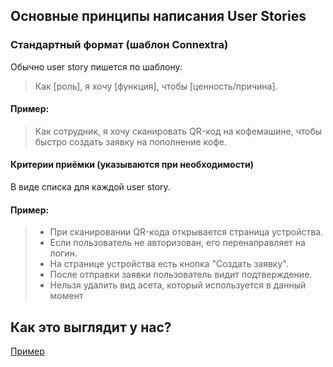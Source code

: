## Основные принципы написания User Stories

### Стандартный формат (шаблон Connextra)

Обычно user story пишется по шаблону:

> Как [роль], я хочу [функция], чтобы [ценность/причина].

#### Пример:

> Как сотрудник, я хочу сканировать QR-код на кофемашине, чтобы быстро создать заявку на пополнение кофе.

#### Критерии приёмки (указываются при необходимости)
В виде списка для каждой user story. 

#### Пример:

> * При сканировании QR-кода открывается страница устройства.
> * Если пользователь не авторизован, его перенаправляет на логин.
> * На странице устройства есть кнопка "Создать заявку".
> * После отправки заявки пользователь видит подтверждение.
> * Нельзя удалить вид асета, который используется в данный момент

## Как это выглядит у нас?

[Пример](user.md)
